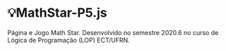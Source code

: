 # :bulb:MathStar-P5.js
Página e Jogo Math Star. Desenvolvido no semestre 2020.6 no curso de Lógica de Programação (LOP) ECT/UFRN.
